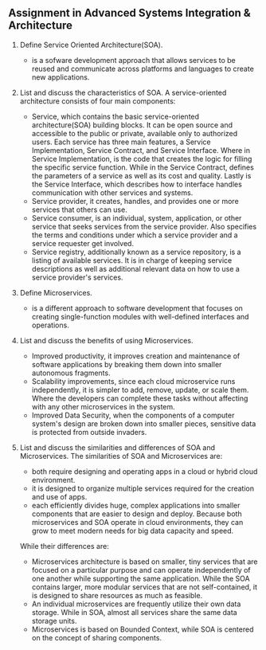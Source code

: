 ## Assignment in Advanced Systems Integration & Architecture
1. Define Service Oriented Architecture(SOA).
   - is a sofware development approach that allows services to be reused and communicate across platforms and languages to create new applications.

2. List and discuss the characteristics of SOA.
   A service-oriented architecture consists of four main components: 
   - Service, which contains the basic service-oriented architecture(SOA) building blocks. It can be open source and accessible to the public or private, available only to authorized users. Each service has three main features, a Service Implementation, Service Contract, and Service Interface. Where in Service Implementation, is the code that creates the logic for filling the specific service function. While in the Service Contract, defines the parameters of a service as well as its cost and quality. Lastly is the Service Interface, which describes how to interface handles communication with other services and systems.
   - Service provider, it creates, handles, and provides one or more services that others can use.
   - Service consumer, is an individual, system, application, or other service that seeks services from the service provider. Also specifies the terms and conditions under which a service provider and a service requester get involved.
   - Service registry, additionally known as a service repository, is a listing of available services. It is in charge of keeping service descriptions as well as additional relevant data on how to use a service provider's services.

3. Define Microservices.
   - is a different approach to software development that focuses on creating single-function modules with well-defined interfaces and operations.

4. List and discuss the benefits of using Microservices.
   - Improved productivity, it improves creation and maintenance of software applications by breaking them down into smaller autonomous fragments.
   - Scalability improvements, since each cloud microservice runs independently, it is simpler to add, remove, update, or scale them. Where the developers can complete these tasks without affecting with any other microservices in the system.
   - Improved Data Security, when the components of a computer system's design are broken down into smaller pieces, sensitive data is protected from outside invaders.

5. List and discuss the similarities and differences of SOA and Microservices.
   The similarities of SOA and Microservices are:
   - both require designing and operating apps in a cloud or hybrid cloud environment. 
   - it is designed to organize multiple services required for the creation and use of apps. 
   - each efficiently divides huge, complex applications into smaller components that are easier to design and deploy. Because both microservices and SOA operate in cloud environments, they can grow to meet modern needs for big data capacity and speed.

   While their differences are:
   - Microservices architecture is based on smaller, tiny services that are focused on a particular purpose and can operate independently of one another while supporting the same application.  While the SOA contains larger, more modular services that are not self-contained, it is designed to share resources as much as feasible.
   - An individual microservices are frequently utilize their own data storage. While in SOA, almost all services share the same data storage units.
   - Microservices is based on Bounded Context, while SOA is centered on the concept of sharing components.

